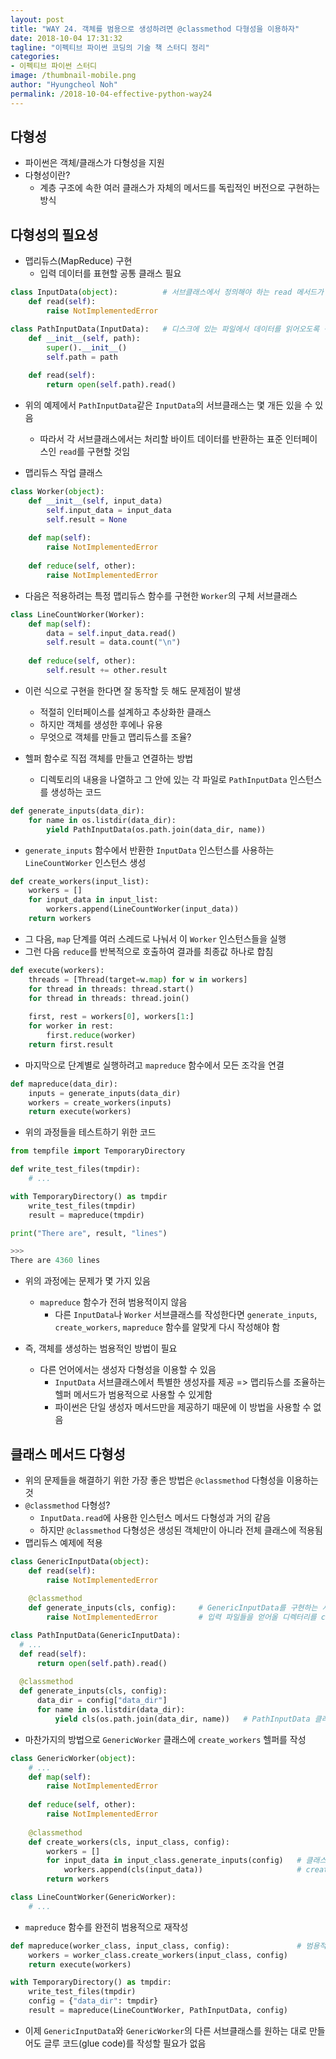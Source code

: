 ```yaml
---
layout: post
title: "WAY 24. 객체를 범용으로 생성하려면 @classmethod 다형성을 이용하자"
date: 2018-10-04 17:31:32
tagline: "이펙티브 파이썬 코딩의 기술 책 스터디 정리"
categories:
- 이펙티브 파이썬 스터디
image: /thumbnail-mobile.png
author: "Hyungcheol Noh"
permalink: /2018-10-04-effective-python-way24
---
```


## 다형성
- 파이썬은 객체/클래스가 다형성을 지원
- 다형성이란?
  - 계층 구조에 속한 여러 클래스가 자체의 메서드를 독립적인 버전으로 구현하는 방식

## 다형성의 필요성
- 맵리듀스(MapReduce) 구현
  - 입력 데이터를 표현할 공통 클래스 필요

```python
class InputData(object):          # 서브클래스에서 정의해야 하는 read 메서드가 있는 입력 데이터 클래스
    def read(self):
        raise NotImplementedError

class PathInputData(InputData):   # 디스크에 있는 파일에서 데이터를 읽어오도록 구현한 InputData의 서브클래스
    def __init__(self, path):
        super().__init__()
        self.path = path
    
    def read(self):
        return open(self.path).read()
```

- 위의 예제에서 `PathInputData`같은 `InputData`의 서브클래스는 몇 개든 있을 수 있음
  - 따라서 각 서브클래스에서는 처리할 바이트 데이터를 반환하는 표준 인터페이스인 `read`를 구현할 것임
  
- 맵리듀스 작업 클래스

```python
class Worker(object):
    def __init__(self, input_data)
        self.input_data = input_data
        self.result = None
    
    def map(self):
        raise NotImplementedError
        
    def reduce(self, other):
        raise NotImplementedError

```

- 다음은 적용하려는 특정 맵리듀스 함수를 구현한 `Worker`의 구체 서브클래스

```python
class LineCountWorker(Worker):
    def map(self):
        data = self.input_data.read()
        self.result = data.count("\n")
    
    def reduce(self, other):
        self.result += other.result
```

- 이런 식으로 구현을 한다면 잘 동작할 듯 해도 문제점이 발생
  - 적절히 인터페이스를 설계하고 추상화한 클래스
  - 하지만 객체를 생성한 후에나 유용
  - 무엇으로 객체를 만들고 맵리듀스를 조율?

- 헬퍼 함수로 직접 객체를 만들고 연결하는 방법
  - 디렉토리의 내용을 나열하고 그 안에 있는 각 파일로 `PathInputData` 인스턴스를 생성하는 코드

```python
def generate_inputs(data_dir):
    for name in os.listdir(data_dir):
        yield PathInputData(os.path.join(data_dir, name))
```

- `generate_inputs` 함수에서 반환한 `InputData` 인스턴스를 사용하는 `LineCountWorker` 인스턴스 생성

```python
def create_workers(input_list):
    workers = []
    for input_data in input_list:
        workers.append(LineCountWorker(input_data))
    return workers
```

- 그 다음, `map` 단계를 여러 스레드로 나눠서 이 `Worker` 인스턴스들을 실행
- 그런 다음 `reduce`를 반복적으로 호출하여 결과를 최종값 하나로 합침

```python
def execute(workers):
    threads = [Thread(target=w.map) for w in workers]
    for thread in threads: thread.start()
    for thread in threads: thread.join()
    
    first, rest = workers[0], workers[1:]
    for worker in rest:
        first.reduce(worker)
    return first.result
```

- 마지막으로 단계별로 실행하려고 `mapreduce` 함수에서 모든 조각을 연결

```python
def mapreduce(data_dir):
    inputs = generate_inputs(data_dir)
    workers = create_workers(inputs)
    return execute(workers)
```

- 위의 과정들을 테스트하기 위한 코드

```python
from tempfile import TemporaryDirectory

def write_test_files(tmpdir):
    # ...

with TemporaryDirectory() as tmpdir
    write_test_files(tmpdir)
    result = mapreduce(tmpdir)

print("There are", result, "lines")

>>>
There are 4360 lines
```

- 위의 과정에는 문제가 몇 가지 있음
  - `mapreduce` 함수가 전혀 범용적이지 않음
    - 다른 `InputData`나 `Worker` 서브클래스를 작성한다면 `generate_inputs`, `create_workers`, `mapreduce` 함수를 알맞게 다시 작성해야 함

- 즉, 객체를 생성하는 범용적인 방법이 필요
  - 다른 언어에서는 생성자 다형성을 이용할 수 있음
    - `InputData` 서브클래스에서 특별한 생성자를 제공 => 맵리듀스를 조율하는 헬퍼 메서드가 범용적으로 사용할 수 있게함
    - 파이썬은 단일 생성자 메서드만을 제공하기 때문에 이 방법을 사용할 수 없음

## 클래스 메서드 다형성
- 위의 문제들을 해결하기 위한 가장 좋은 방법은 `@classmethod` 다형성을 이용하는 것
- `@classmethod` 다형성?
  - `InputData.read`에 사용한 인스턴스 메서드 다형성과 거의 같음
  - 하지만 `@classmethod` 다형성은 생성된 객체만이 아니라 전체 클래스에 적용됨
- 맵리듀스 예제에 적용

```python
class GenericInputData(object):
    def read(self):
        raise NotImplementedError
        
    @classmethod
    def generate_inputs(cls, config):     # GenericInputData를 구현하는 서브클래스가 해석할 설정 파라미터들을 담은 딕셔너리를 입력 받음
        raise NotImplementedError         # 입력 파일들을 얻어올 디렉터리를 config로 알아냄
```

```python
class PathInputData(GenericInputData):
  # ...
  def read(self):
      return open(self.path).read()
  
  @classmethod
  def generate_inputs(cls, config):
      data_dir = config["data_dir"]
      for name in os.listdir(data_dir):
          yield cls(os.path.join(data_dir, name))   # PathInputData 클래스 인스턴스 생성
```

- 마찬가지의 방법으로 `GenericWorker` 클래스에 `create_workers` 헬퍼를 작성


```python
class GenericWorker(object):
    # ...
    def map(self):
        raise NotImplementedError
    
    def reduce(self, other):
        raise NotImplementedError
    
    @classmethod
    def create_workers(cls, input_class, config):
        workers = []
        for input_data in input_class.generate_inputs(config)   # 클래스 다형성
            workers.append(cls(input_data))                     # create_workers가 __init__ 메서드를 직접 사용하지 않고 GenericWorker를 생성 => cls를 호출함으로써 가능
        return workers

class LineCountWorker(GenericWorker):
    # ...
```

- `mapreduce` 함수를 완전히 범용적으로 재작성

```python
def mapreduce(worker_class, input_class, config):               # 범용적으로 동작하기 위해 이전보다 더 많은 파라미터를 요구함
    workers = worker_class.create_workers(input_class, config)
    return execute(workers)

with TemporaryDirectory() as tmpdir:
    write_test_files(tmpdir)
    config = {"data_dir": tmpdir}
    result = mapreduce(LineCountWorker, PathInputData, config)
```

- 이제 `GenericInputData`와 `GenericWorker`의 다른 서브클래스를 원하는 대로 만들어도 글루 코드(glue code)를 작성할 필요가 없음

